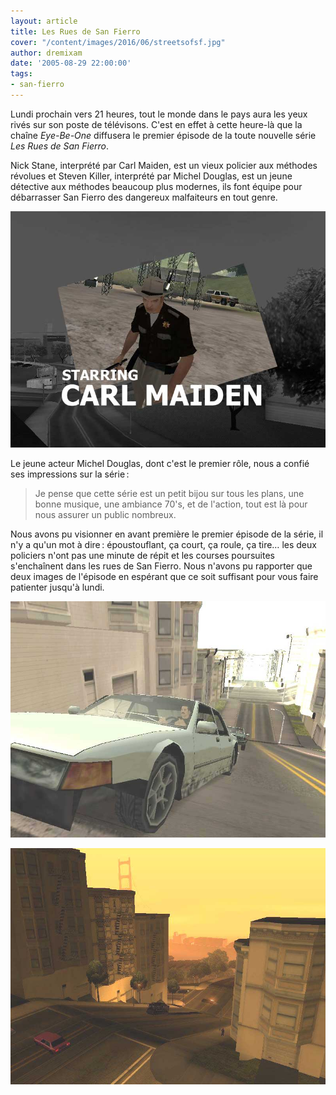 ```yaml
---
layout: article
title: Les Rues de San Fierro
cover: "/content/images/2016/06/streetsofsf.jpg"
author: dremixam
date: '2005-08-29 22:00:00'
tags:
- san-fierro
---
```


Lundi prochain vers 21 heures, tout le monde dans le pays aura les yeux rivés sur son poste de télévisons. C'est en effet à cette heure-là que la chaîne _Eye-Be-One_ diffusera le premier épisode de la toute nouvelle série _Les Rues de San Fierro_.

Nick Stane, interprété par Carl Maiden, est un vieux policier aux méthodes révolues et Steven Killer, interprété par Michel Douglas, est un jeune détective aux méthodes beaucoup plus modernes, ils font équipe pour débarrasser San Fierro des dangereux malfaiteurs en tout genre.

![](  /content/images/2016/06/streetsofsf2.jpg)

Le jeune acteur Michel Douglas, dont c'est le premier rôle, nous a confié ses impressions sur la série :

> Je pense que cette série est un petit bijou sur tous les plans, une bonne musique, une ambiance 70's, et de l'action, tout est là pour nous assurer un public nombreux.

Nous avons pu visionner en avant première le premier épisode de la série, il n'y a qu'un mot à dire : époustouflant, ça court, ça roule, ça tire… les deux policiers n'ont pas une minute de répit et les courses poursuites s'enchaînent dans les rues de San Fierro. Nous n'avons pu rapporter que deux images de l'épisode en espérant que ce soit suffisant pour vous faire patienter jusqu'à lundi.

![](  /content/images/2016/06/streetsofsf3.jpg)

![](  /content/images/2016/06/streetsofsf4.jpg)

<!--kg-card-end: markdown-->

